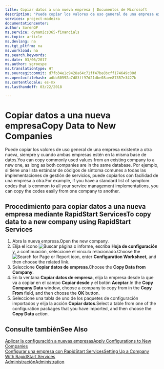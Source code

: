 ```yaml
---
title: Copiar datos a una nueva empresa | Documentos de Microsoft
description: "Puede copiar los valores de uso general de una empresa existente a otra nueva, siempre y cuando ambas empresas estén en la misma base de datos. Por ejemplo, si tiene una lista estándar de códigos de síntoma comunes a todas las implementaciones de gestión de servicios, puede copiarlos con facilidad de una empresa a otra."
services: project-madeira
documentationcenter: 
author: SorenGP
ms.service: dynamics365-financials
ms.topic: article
ms.devlang: na
ms.tgt_pltfrm: na
ms.workload: na
ms.search.keywords: 
ms.date: 03/06/2017
ms.author: sgroespe
ms.translationtype: HT
ms.sourcegitcommit: d7fb34e1c9428a64c71ff47be8bcff174649c00d
ms.openlocfilehash: adbb30592a7d83ff97d21dbe08aee87357e3427b
ms.contentlocale: es-mx
ms.lasthandoff: 03/22/2018

---
```

# <a name="copy-data-to-new-companies"></a><span data-ttu-id="fddb7-104">Copiar datos a una nueva empresa</span><span class="sxs-lookup"><span data-stu-id="fddb7-104">Copy Data to New Companies</span></span>
<span data-ttu-id="fddb7-105">Puede copiar los valores de uso general de una empresa existente a otra nueva, siempre y cuando ambas empresas estén en la misma base de datos.</span><span class="sxs-lookup"><span data-stu-id="fddb7-105">You can copy commonly used values from an existing company to a new one, as long as both companies are in the same database.</span></span> <span data-ttu-id="fddb7-106">Por ejemplo, si tiene una lista estándar de códigos de síntoma comunes a todas las implementaciones de gestión de servicios, puede copiarlos con facilidad de una empresa a otra.</span><span class="sxs-lookup"><span data-stu-id="fddb7-106">For example, if you have a standard list of symptom codes that is common to all your service management implementations, you can copy the codes easily from one company to another.</span></span>  

## <a name="to-copy-data-to-a-new-company-using-rapidstart-services"></a><span data-ttu-id="fddb7-107">Procedimiento para copiar datos a una nueva empresa mediante RapidStart Services</span><span class="sxs-lookup"><span data-stu-id="fddb7-107">To copy data to a new company using RapidStart Services</span></span>  
1. <span data-ttu-id="fddb7-108">Abra la nueva empresa.</span><span class="sxs-lookup"><span data-stu-id="fddb7-108">Open the new company.</span></span>  
2. <span data-ttu-id="fddb7-109">Elija el icono ![Buscar página o informe](media/ui-search/search_small.png "icono Buscar página o informe"), escriba **Hoja de configuración** y, a continuación, seleccione el vínculo relacionado.</span><span class="sxs-lookup"><span data-stu-id="fddb7-109">Choose the ![Search for Page or Report](media/ui-search/search_small.png "Search for Page or Report icon") icon, enter **Configuration Worksheet**, and then choose the related link.</span></span>  
3. <span data-ttu-id="fddb7-110">Seleccione **Copiar datos de empresa**.</span><span class="sxs-lookup"><span data-stu-id="fddb7-110">Choose the **Copy Data from Company**.</span></span>  
4. <span data-ttu-id="fddb7-111">En la ventana **Copiar datos de empresa**, elija la empresa desde la que va a copiar en el campo **Copiar desde** y el botón **Aceptar**.</span><span class="sxs-lookup"><span data-stu-id="fddb7-111">In the **Copy Company Data** window, choose a company to copy from in the **Copy From** field, and then choose the **OK** button.</span></span>  
5. <span data-ttu-id="fddb7-112">Seleccione una tabla de uno de los paquetes de configuración importados y elija la acción **Copiar datos**.</span><span class="sxs-lookup"><span data-stu-id="fddb7-112">Select a table from one of the configuration packages that you have imported, and then choose the **Copy Data** action.</span></span>

## <a name="see-also"></a><span data-ttu-id="fddb7-113">Consulte también</span><span class="sxs-lookup"><span data-stu-id="fddb7-113">See Also</span></span>
[<span data-ttu-id="fddb7-114">Aplicar la configuración a nuevas empresas</span><span class="sxs-lookup"><span data-stu-id="fddb7-114">Apply Configurations to New Companies</span></span>](admin-apply-configuration-to-new-companies.md)  
[<span data-ttu-id="fddb7-115">Configurar una empresa con RapidStart Services</span><span class="sxs-lookup"><span data-stu-id="fddb7-115">Setting Up a Company With RapidStart Services</span></span>](admin-set-up-a-company-with-rapidstart.md)  
[<span data-ttu-id="fddb7-116">Administración</span><span class="sxs-lookup"><span data-stu-id="fddb7-116">Administration</span></span>](admin-setup-and-administration.md)

